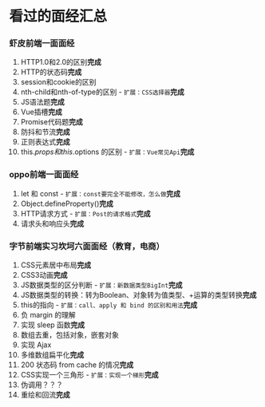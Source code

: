 # 看过的面经汇总

### 虾皮前端一面面经
  1.  HTTP1.0和2.0的区别**完成**
  2.  HTTP的状态码**完成**
  3.  session和cookie的区别
  4.  nth-child和nth-of-type的区别 - ``扩展：CSS选择器``**完成**
  5.  JS语法题**完成**
  6.  Vue插槽**完成**
  7.  Promise代码题**完成**
  8.  防抖和节流**完成**
  9.  正则表达式**完成**
  10. this.$props 和 this.$options 的区别 - ``扩展：Vue常见Api``**完成**

### oppo前端一面面经
  1.  let 和 const - ``扩展：const要完全不能修改，怎么做``**完成**
  2.  Object.defineProperty()**完成**
  3.  HTTP请求方式 - ``扩展：Post的请求格式``**完成**
  4.  请求头和响应头**完成**

### 字节前端实习坎坷六面面经（教育，电商）
  1.  CSS元素居中布局**完成**
  2.  CSS3动画**完成**
  3.  JS数据类型的区分判断 - ``扩展：新数据类型BigInt``**完成**
  4.  JS数据类型的转换：转为Boolean、对象转为值类型、+运算的类型转换**完成**
  5.  this的指向 - ``扩展：call、apply 和 bind 的区别和用法``**完成**
  6.  负 margin 的理解
  7.  实现 sleep 函数**完成**
  8.  数组去重，包括对象，嵌套对象
  9.  实现 Ajax
  10. 多维数组扁平化**完成**
  11. 200 状态码 from cache 的情况**完成**
  12. CSS实现一个三角形 - ``扩展：实现一个梯形``**完成**
  13. 伪调用？？？
  14. 重绘和回流**完成**

### 